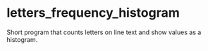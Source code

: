 # letters_frequency_histogram
Short program that counts letters on line text and show values as a histogram.
